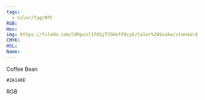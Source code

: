 ```yaml
---
tags:
  - Color/Tag/NTC
RGB:
Hex:
img: https://filedn.com/l0hpzxl1f01yT7GHxtF8cyk/Color%20Snake/standard_csv_to_svg/2A140E.svg
CMYK:
HSL:
Name:
---
```

Coffee Bean
```palette
#2A140E
```
RGB
